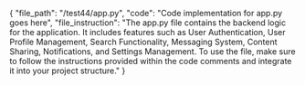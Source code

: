 {
  "file_path": "/test44/app.py",
  "code": "Code implementation for app.py goes here",
  "file_instruction": "The app.py file contains the backend logic for the application. It includes features such as User Authentication, User Profile Management, Search Functionality, Messaging System, Content Sharing, Notifications, and Settings Management. To use the file, make sure to follow the instructions provided within the code comments and integrate it into your project structure."
}
